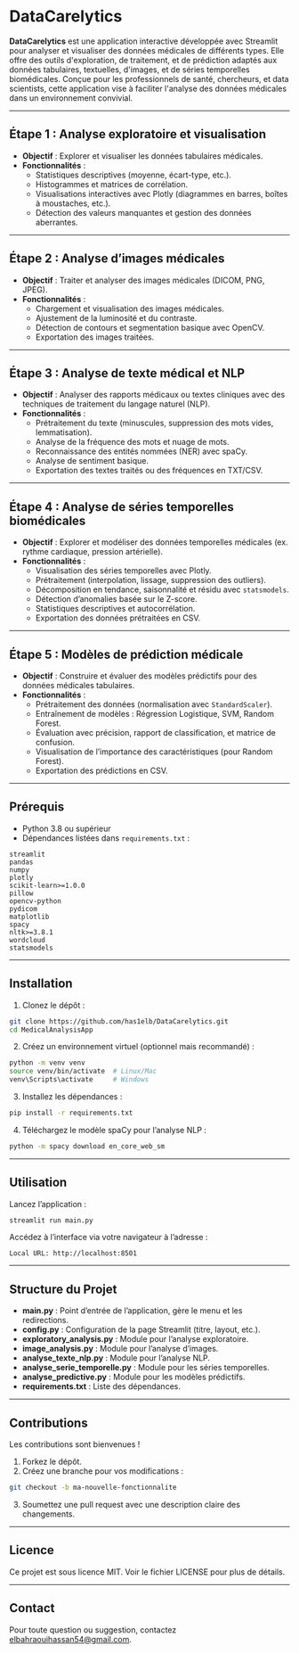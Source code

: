 
# DataCarelytics

**DataCarelytics** est une application interactive développée avec Streamlit pour analyser et visualiser des données médicales de différents types. Elle offre des outils d'exploration, de traitement, et de prédiction adaptés aux données tabulaires, textuelles, d'images, et de séries temporelles biomédicales. Conçue pour les professionnels de santé, chercheurs, et data scientists, cette application vise à faciliter l'analyse des données médicales dans un environnement convivial.

---

## Étape 1 : Analyse exploratoire et visualisation

- **Objectif** : Explorer et visualiser les données tabulaires médicales.
- **Fonctionnalités** :
  - Statistiques descriptives (moyenne, écart-type, etc.).
  - Histogrammes et matrices de corrélation.
  - Visualisations interactives avec Plotly (diagrammes en barres, boîtes à moustaches, etc.).
  - Détection des valeurs manquantes et gestion des données aberrantes.

---

## Étape 2 : Analyse d’images médicales

- **Objectif** : Traiter et analyser des images médicales (DICOM, PNG, JPEG).
- **Fonctionnalités** :
  - Chargement et visualisation des images médicales.
  - Ajustement de la luminosité et du contraste.
  - Détection de contours et segmentation basique avec OpenCV.
  - Exportation des images traitées.

---

## Étape 3 : Analyse de texte médical et NLP

- **Objectif** : Analyser des rapports médicaux ou textes cliniques avec des techniques de traitement du langage naturel (NLP).
- **Fonctionnalités** :
  - Prétraitement du texte (minuscules, suppression des mots vides, lemmatisation).
  - Analyse de la fréquence des mots et nuage de mots.
  - Reconnaissance des entités nommées (NER) avec spaCy.
  - Analyse de sentiment basique.
  - Exportation des textes traités ou des fréquences en TXT/CSV.

---

## Étape 4 : Analyse de séries temporelles biomédicales

- **Objectif** : Explorer et modéliser des données temporelles médicales (ex. rythme cardiaque, pression artérielle).
- **Fonctionnalités** :
  - Visualisation des séries temporelles avec Plotly.
  - Prétraitement (interpolation, lissage, suppression des outliers).
  - Décomposition en tendance, saisonnalité et résidu avec `statsmodels`.
  - Détection d’anomalies basée sur le Z-score.
  - Statistiques descriptives et autocorrélation.
  - Exportation des données prétraitées en CSV.

---

## Étape 5 : Modèles de prédiction médicale

- **Objectif** : Construire et évaluer des modèles prédictifs pour des données médicales tabulaires.
- **Fonctionnalités** :
  - Prétraitement des données (normalisation avec `StandardScaler`).
  - Entraînement de modèles : Régression Logistique, SVM, Random Forest.
  - Évaluation avec précision, rapport de classification, et matrice de confusion.
  - Visualisation de l’importance des caractéristiques (pour Random Forest).
  - Exportation des prédictions en CSV.

---

## Prérequis

- Python 3.8 ou supérieur
- Dépendances listées dans `requirements.txt` :

```
streamlit
pandas
numpy
plotly
scikit-learn>=1.0.0
pillow
opencv-python
pydicom
matplotlib
spacy
nltk>=3.8.1
wordcloud
statsmodels
```

---

## Installation

1. Clonez le dépôt :

```bash
git clone https://github.com/has1elb/DataCarelytics.git
cd MedicalAnalysisApp
```

2. Créez un environnement virtuel (optionnel mais recommandé) :

```bash
python -m venv venv
source venv/bin/activate  # Linux/Mac
venv\Scripts\activate     # Windows
```

3. Installez les dépendances :

```bash
pip install -r requirements.txt
```

4. Téléchargez le modèle spaCy pour l’analyse NLP :

```bash
python -m spacy download en_core_web_sm
```

---

## Utilisation

Lancez l’application :

```bash
streamlit run main.py
```

Accédez à l’interface via votre navigateur à l’adresse :

```
Local URL: http://localhost:8501
```

---

## Structure du Projet

- **main.py** : Point d’entrée de l’application, gère le menu et les redirections.
- **config.py** : Configuration de la page Streamlit (titre, layout, etc.).
- **exploratory_analysis.py** : Module pour l’analyse exploratoire.
- **image_analysis.py** : Module pour l’analyse d’images.
- **analyse_texte_nlp.py** : Module pour l’analyse NLP.
- **analyse_serie_temporelle.py** : Module pour les séries temporelles.
- **analyse_predictive.py** : Module pour les modèles prédictifs.
- **requirements.txt** : Liste des dépendances.

---

## Contributions

Les contributions sont bienvenues !

1. Forkez le dépôt.
2. Créez une branche pour vos modifications :

```bash
git checkout -b ma-nouvelle-fonctionnalite
```

3. Soumettez une pull request avec une description claire des changements.

---

## Licence

Ce projet est sous licence MIT. Voir le fichier LICENSE pour plus de détails.

---

## Contact

Pour toute question ou suggestion, contactez elbahraouihassan54@gmail.com.

